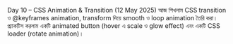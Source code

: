 Day 10 – CSS Animation & Transition (12 May 2025)
আজ শিখলাম CSS transition ও @keyframes animation, transform দিয়ে smooth ও loop animation তৈরি করা।
প্র্যাকটিস করলাম একটি animated button (hover এ scale ও glow effect) এবং একটি CSS loader (rotate animation)।
